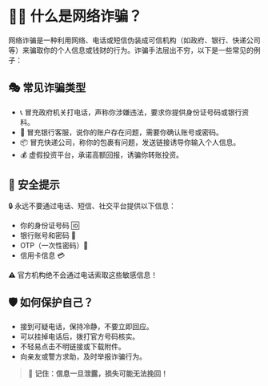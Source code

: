 # 🕵️‍♀️ 什么是网络诈骗？

网络诈骗是一种利用网络、电话或短信伪装成可信机构（如政府、银行、快递公司等）来骗取你的个人信息或钱财的行为。诈骗手法层出不穷，以下是一些常见的例子：

## 🎭 常见诈骗类型

- 📞 冒充政府机关打电话，声称你涉嫌违法，要求你提供身份证号码或银行资料。
- 🏦 冒充银行客服，说你的账户存在问题，需要你确认账号或密码。
- 📦 冒充快递公司，称你的包裹有问题，发送链接诱导你输入个人信息。
- 💰 虚假投资平台，承诺高额回报，诱骗你转账投资。

## 🚫 安全提示

🔒 永远不要通过电话、短信、社交平台提供以下信息：

- 你的身份证号码 🆔  
- 银行账号和密码 🏦  
- OTP（一次性密码）🔐  
- 信用卡信息 💳  

⚠️ 官方机构绝不会通过电话索取这些敏感信息！

## 🛡️ 如何保护自己？

- 接到可疑电话，保持冷静，不要立即回应。
- 可以挂掉电话后，拨打官方号码核实。
- 不轻易点击不明链接或下载附件。
- 向亲友或警方求助，及时举报诈骗行为。

> 🧠 **记住：信息一旦泄露，损失可能无法挽回！**
